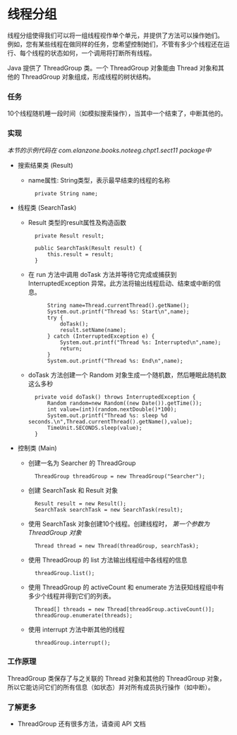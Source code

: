 线程分组
====

线程分组使得我们可以将一组线程视作单个单元，并提供了方法可以操作她们。
例如，您有某些线程在做同样的任务，您希望控制她们，不管有多少个线程还在运行、每个线程的状态如何，一个调用将打断所有线程。

Java 提供了 ThreadGroup 类。一个 ThreadGroup 对象能由 Thread 对象和其他的 ThreadGroup 对象组成，形成线程的树状结构。


### 任务

10个线程随机睡一段时间（如模拟搜索操作），当其中一个结束了，中断其他的。


### 实现

*本节的示例代码在 com.elanzone.books.noteeg.chpt1.sect11 package中*

* 搜索结果类 (Result)

    * name属性: String类型，表示最早结束的线程的名称

            private String name;

* 线程类 (SearchTask)

    * Result 类型的result属性及构造函数

            private Result result;

            public SearchTask(Result result) {
                this.result = result;
            }

    * 在 run 方法中调用 doTask 方法并等待它完成或捕获到 InterruptedException 异常。此方法将输出线程启动、结束或中断的信息。

                String name=Thread.currentThread().getName();
                System.out.printf("Thread %s: Start\n",name);
                try {
                    doTask();
                    result.setName(name);
                } catch (InterruptedException e) {
                    System.out.printf("Thread %s: Interrupted\n",name);
                    return;
                }
                System.out.printf("Thread %s: End\n",name);

    * doTask 方法创建一个 Random 对象生成一个随机数，然后睡眠此随机数这么多秒

            private void doTask() throws InterruptedException {
                Random random=new Random((new Date()).getTime());
                int value=(int)(random.nextDouble()*100);
                System.out.printf("Thread %s: sleep %d seconds.\n",Thread.currentThread().getName(),value);
                TimeUnit.SECONDS.sleep(value);
            }

* 控制类 (Main)

    * 创建一名为 Searcher 的 ThreadGroup

            ThreadGroup threadGroup = new ThreadGroup("Searcher");

    * 创建 SearchTask 和 Result 对象

            Result result = new Result();
            SearchTask searchTask = new SearchTask(result);

    * 使用 SearchTask 对象创建10个线程。创建线程时， *第一个参数为 ThreadGroup 对象*

            Thread thread = new Thread(threadGroup, searchTask);

    * 使用 ThreadGroup 的 list 方法输出线程组中各线程的信息

            threadGroup.list();

    * 使用 ThreadGroup 的 activeCount 和 enumerate 方法获知线程组中有多少个线程并得到它们的列表。

            Thread[] threads = new Thread[threadGroup.activeCount()];
            threadGroup.enumerate(threads);

    * 使用 interrupt 方法中断其他的线程

            threadGroup.interrupt();


### 工作原理

ThreadGroup 类保存了与之关联的 Thread 对象和其他的 ThreadGroup 对象，所以它能访问它们的所有信息（如状态）并对所有成员执行操作（如中断）。


### 了解更多

* ThreadGroup 还有很多方法，请查阅 API 文档
